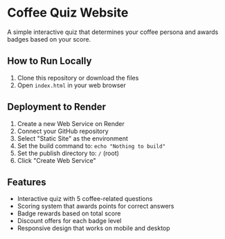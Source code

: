 # Coffee Quiz Website

A simple interactive quiz that determines your coffee persona and awards badges based on your score.

## How to Run Locally

1. Clone this repository or download the files
2. Open `index.html` in your web browser

## Deployment to Render

1. Create a new Web Service on Render
2. Connect your GitHub repository
3. Select "Static Site" as the environment
4. Set the build command to: `echo "Nothing to build"`
5. Set the publish directory to: `/` (root)
6. Click "Create Web Service"

## Features

- Interactive quiz with 5 coffee-related questions
- Scoring system that awards points for correct answers
- Badge rewards based on total score
- Discount offers for each badge level
- Responsive design that works on mobile and desktop